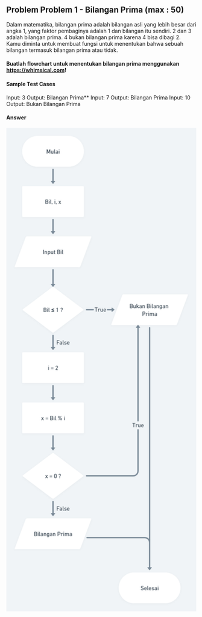 ## Problem Problem 1 - Bilangan Prima (max : 50)

 Dalam matematika, bilangan prima adalah bilangan asli yang lebih besar dari angka 1, yang faktor pembaginya adalah 1 dan bilangan itu sendiri. 2 dan 3 adalah bilangan prima. 4 bukan bilangan prima karena 4 bisa dibagi 2. Kamu diminta untuk membuat fungsi untuk menentukan bahwa sebuah bilangan termasuk bilangan prima atau tidak.

#### Buatlah flowchart untuk menentukan bilangan prima menggunakan https://whimsical.com! 

#### Sample Test Cases
Input: 3 
Output: Bilangan Prima**
Input: 7 
Output: Bilangan Prima
Input: 10 
Output: Bukan Bilangan Prima

#### Answer
<img src="../Screenshot/Task1.png" width="600">